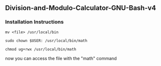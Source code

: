 ## Division-and-Modulo-Calculator-GNU-Bash-v4

### Installation Instructions

    mv <file> /usr/local/bin

    sudo chown $USER: /usr/local/bin/math

    chmod ug+rwx /usr/local/bin/math

now you can access the file with the "math" command
